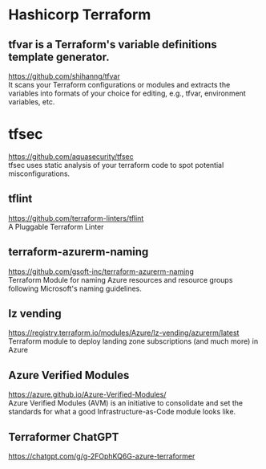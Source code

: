 # Hashicorp Terraform

## tfvar is a Terraform's variable definitions template generator. 
https://github.com/shihanng/tfvar \
It scans your Terraform configurations or modules and extracts the variables into formats of your choice for editing, e.g., tfvar, environment variables, etc.

# tfsec
https://github.com/aquasecurity/tfsec \
tfsec uses static analysis of your terraform code to spot potential misconfigurations.

## tflint
https://github.com/terraform-linters/tflint \
A Pluggable Terraform Linter

## terraform-azurerm-naming
https://github.com/gsoft-inc/terraform-azurerm-naming \
Terraform Module for naming Azure resources and resource groups following Microsoft's naming guidelines.

## lz vending
https://registry.terraform.io/modules/Azure/lz-vending/azurerm/latest \
Terraform module to deploy landing zone subscriptions (and much more) in Azure

## Azure Verified Modules
https://azure.github.io/Azure-Verified-Modules/ \
Azure Verified Modules (AVM) is an initiative to consolidate and set the standards for what a good Infrastructure-as-Code module looks like.

## Terraformer ChatGPT
https://chatgpt.com/g/g-2FOphKQ6G-azure-terraformer

